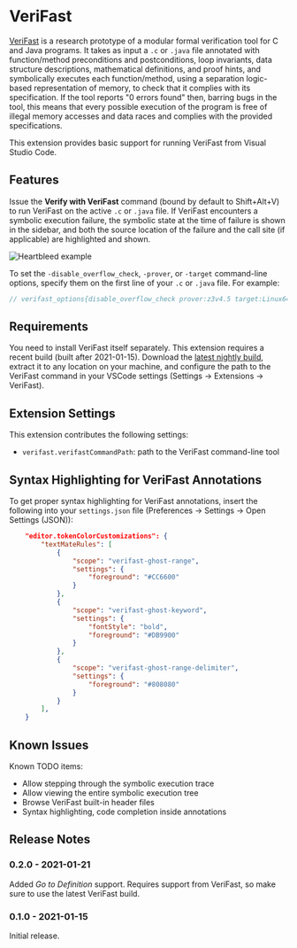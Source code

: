 # VeriFast

[VeriFast](https://github.com/verifast/verifast) is a research prototype of a modular formal verification tool for C and Java programs. It takes as input a `.c` or `.java` file annotated with function/method preconditions and postconditions, loop invariants, data structure descriptions, mathematical definitions, and proof hints, and symbolically executes each function/method, using a separation logic-based representation of memory, to check that it complies with its specification. If the tool reports "0 errors found" then, barring bugs in the tool, this means that every possible execution of the program is free of illegal memory accesses and data races and complies with the provided specifications.

This extension provides basic support for running VeriFast from Visual Studio Code.

## Features

Issue the **Verify with VeriFast** command (bound by default to Shift+Alt+V) to run VeriFast on the active `.c` or `.java` file. If VeriFast encounters a symbolic execution failure, the symbolic state at the time of failure is shown in the sidebar, and both the source location of the failure and the call site (if applicable) are highlighted and shown.

![Heartbleed example](screenshot.png)

To set the `-disable_overflow_check`, `-prover`, or `-target` command-line options, specify them on the first line of your `.c` or `.java` file. For example:

```c
// verifast_options{disable_overflow_check prover:z3v4.5 target:Linux64}
```

## Requirements

You need to install VeriFast itself separately. This extension requires a recent build (built after 2021-01-15). Download the [latest nightly build](https://github.com/verifast/verifast#binaries), extract it to any location on your machine, and configure the path to the VeriFast command in your VSCode settings (Settings -> Extensions -> VeriFast).

## Extension Settings

This extension contributes the following settings:

* `verifast.verifastCommandPath`: path to the VeriFast command-line tool

## Syntax Highlighting for VeriFast Annotations

To get proper syntax highlighting for VeriFast annotations, insert the following into your `settings.json` file (Preferences -> Settings -> Open Settings (JSON)):
```json
    "editor.tokenColorCustomizations": {
        "textMateRules": [
            {
                "scope": "verifast-ghost-range",
                "settings": {
                    "foreground": "#CC6600"
                }
            },
            {
                "scope": "verifast-ghost-keyword",
                "settings": {
                    "fontStyle": "bold",
                    "foreground": "#DB9900"
                }
            },
            {
                "scope": "verifast-ghost-range-delimiter",
                "settings": {
                    "foreground": "#808080"
                }
            }
        ],
    }
```

## Known Issues

Known TODO items:
- Allow stepping through the symbolic execution trace
- Allow viewing the entire symbolic execution tree
- Browse VeriFast built-in header files
- Syntax highlighting, code completion inside annotations

## Release Notes

### 0.2.0 - 2021-01-21

Added *Go to Definition* support. Requires support from VeriFast, so make sure to use the latest VeriFast build.

### 0.1.0 - 2021-01-15

Initial release.